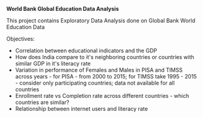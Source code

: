 **World Bank Global Education Data Analysis**

This project contains Exploratory Data Analysis done on Global Bank World Education Data

Objectives:
- Correlation between educational indicators and the GDP
- How does India compare to it's neighboring countries or countries with similar GDP in it's literacy rate
- Variation in performance of Females and Males in PISA and TIMSS across years - for PISA - from 2000 to 2015; for TIMSS take 1995 - 2015 - consider only participating countries; data not available for all countries
- Enrollment rate vs Completion rate across different countries - which countries are similar?
- Relationship between internet users and literacy rate
